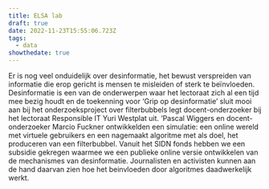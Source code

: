 ```yaml
---
title: ELSA lab
draft: true
date: 2022-11-23T15:55:06.723Z
tags:
  - data
showthedate: true
---
```

Er is nog veel onduidelijk over desinformatie, het bewust verspreiden van informatie die erop gericht is mensen te misleiden of sterk te beïnvloeden. Desinformatie is een van de onderwerpen waar het lectoraat zich al een tijd mee bezig houdt en de toekenning voor ‘Grip op desinformatie’ sluit mooi aan bij het onderzoeksproject over filterbubbels legt docent-onderzoeker bij het lectoraat Responsible IT Yuri Westplat uit. ‘Pascal Wiggers en docent-onderzoeker Marcio Fuckner ontwikkelden een simulatie: een online wereld met virtuele gebruikers en een nagemaakt algoritme met als doel, het produceren van een filterbubbel. Vanuit het SIDN fonds hebben we een subsidie gekregen waarmee we een publieke online versie ontwikkelen van de mechanismes van desinformatie. Journalisten en activisten kunnen aan de hand daarvan zien hoe het beinvloeden door algoritmes daadwerkelijk werkt.